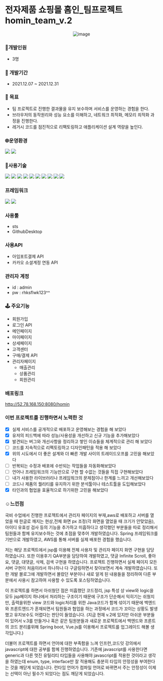 # 전자제품 쇼핑몰 홈인_팀프로젝트 homin_team_v.2
<div align="center">

![image](https://user-images.githubusercontent.com/88364280/155842950-ab6b60c1-6ebc-4566-a056-365e2fdb9073.png)

</div>

  ### :running:개발인원 
  - 3명
  
   ### :date: 개발기간 
   - 2021.12.07 ~ 2021.12.31
   
   ### :telescope: 목표 
   - 팀 프로젝트로 진행한 결과물을 유지 보수하며 서비스를 운영하는 경험을 한다.
   - 브라우저의 동작원리와 성능 요소를 이해하고, 네트워크 최적화, 메모리 죄적화 과정을 진행한다.
   - 레거시 코드를 점진적으로 리팩토링하고 애플리케이션 설계 역량을 높인다.

  ### :globe_with_meridians:운영환경 

  <a><img src="https://img.shields.io/badge/Apach Tomcat-F8DC75?style=for-the-badge-square&logo=Apache Tomcat&logoColor=white"/></a>
  <a><img src="https://img.shields.io/badge/AWS EC2-orange?style=for-the-badge-square&logo=AWS&logoColor=white"/></a>
  
  ### :star2:사용기술
  <a><img src="https://img.shields.io/badge/Java8-007396?style=for-the-badge-square&logo=Java&logoColor=white"/></a>
  <a><img src="https://img.shields.io/badge/servlet-3766AB?style=for-the-badge-square&logo=Servlet&logoColor=white"/></a>
  <a><img src="https://img.shields.io/badge/Spring-mvc-6DB33F?style=for-the-badge-square&logo=Spring&logoColor=white"/></a>
  <a><img src="https://img.shields.io/badge/HTML5-orange?style=for-the-badge-square&logo=HTML5&logoColor=white"/></a>
  <a><img src="https://img.shields.io/badge/Javascript-yellow?style=for-the-badge-square&logo=Javascript&logoColor=F7DF1E"/></a>
  <a><img src="https://img.shields.io/badge/Css3-blue?style=for-the-badge-square&logo=Css3&logoColor=white"/></a>
  <a><img src="https://img.shields.io/badge/jQuery-0769AD?style=for-the-badge-square&logo=jQuery&logoColor=white"/></a>
  <a><img src="https://img.shields.io/badge/AJAX-grey?style=for-the-badge-square&logo=Ajax&logoColor=white"/></a>
  <a><img src="https://img.shields.io/badge/JSON-000000?style=for-the-badge-square&logo=JSON&logoColor=white"/></a>
  <a><img src="https://img.shields.io/badge/JDBC-000000?style=for-the-badge-square&logo=JDBC&logoColor=white"/></a>
  
  
  ### 프레임워크 
  <a><img src="https://img.shields.io/badge/Spring-6DB33F?style=for-the-badge-square&logo=Spring&logoColor=white"/></a>
  <a><img src="https://img.shields.io/badge/MyBatis-000000?style=for-the-badge-square&logo=MyBatis&logoColor=white"/></a>
  
  
  ### 사용툴 
  - sts
  - GithubDesktop
  
  ### 사용API
  - 아임포트결제 API
  - 카카오 소셜계정 연동 API
  
  ### 관리자 계정 
  - id : admin
  -  pw : rhksflwk123^^

  ### 🕹 주요기능
  - 회원가입
  - 로그인 API
  - 메인페이지
  - 마이페이지
  - 상세페이지
  - 고객센터
  - 구매/결제 API
  - 관리자페이지
    - 매출관리
    - 상품관리
    - 회원관리
  
  ### 배포링크
  http://52.78.168.150:8080/homin
  
  
  
  ### 이번 프로젝트를 진행하면서 노력한 것
- [x]  실제 서비스를 공개적으로 배포하고 운영해보는 경험을 해 보았다
- [x]  유저의 피드백에 따라 성능/사용성을 개선하고 신규 기능을 추가해보았다
- [x]  발견되는 버그와 개선사항을 정리하고 쌓인 이슈들을 체계적으로 관리 해 보았다
- [ ]  코드를 지속적으로 리펙토링하고 디자인패턴을 적용 해 보았다
- [x]  위의 시도에서 더 좋은 설계와 더 빠른 개발 사이의 트레이드오프를 고민을 해보았다
- [ ]  반복되는 수정과 배포에 수반되는 작업들을 자동화해보았다
- [ ]  언어나 프레임워크의 기능만으로 구현 할 수없는 것들을 직접 구현해보았다
- [ ]  내가 사용한 라이브러리나 프레임워크의 문제점이나 한계를 느끼고 개선해보았다
- [ ]  코드나 제품의 퀄리티를 유지하기 위한 분석툴이나 테스트툴을 도입해보았다
- [x]  타인과의 협업을 효율적으로 하기위한 고민을 해보았다

 ### :relaxed:느낀점
  
국비 수업에서 진행한 프로젝트에서 관리자 페이지의 부재,aws로 배포하고 서버를 열었을 때 한글로 깨지는 현상,전체 화면 px 조정(각 화면을 열었을 때 크기가 안맞았음),아이디 유효성 검사 등의 기능을 추가하고 미흡하다고 생각했던 부분들을 따로 정리해서팀원들과 함께 유지보수하는 것에 초점을 맞추어 개발하였습니다.  Spring 프레임워크를 기반으로 개발하였고, AWS를 통해 서버를 실제 배포한 경험을 했습니다. 

저는 해당 프로젝트에서 jsp를 이용해 전체 사용자 및 관리자 페이지 화면 구현을 담당하였습니다.  또한 이용후기 QA부분을 담당하여 개발하였고, 댓글 Infinite Scroll, 좋아요, 댓글, 대댓글, 삭제, 검색 구현을 하였습니다. 프로젝트 진행하면서 실제 페이지 모든 서버 구현이 처음이라서 하나하나 다 구글링하면서 찾아보면서 계속 개발하였습니다. 또한 개발 블로그에 개발하면서 몰랐던 부분이나  새로 알게 된 내용들을 정리하여 다른 부분에서 사용시 참고하여 사용할 수 있도록 포스팅하였습니다.

이 프로젝트를 하면서 아쉬웠던 점은 미흡했던 코드정리, jsp 특성 상 view와 logic을 모두 jsp페이지 하나에서 처리하는 구조이기 때문에 구조가 단순해서 익히기는 쉬웠지만, 출력을위한 view 코드와 logic처리를 위한 Java코드가 함께 섞이기 때문에 백엔드와 프론트엔드가 혼재되면서 팀원들과 협업을 하는 과정에서 코드가 꼬이는 상황도 발생했고 유지보수도 어렵다는 판단이 들었습니다. (지금 현재 v.2에 있지만 아쉬운 부분들이 있어서 v.3를 만들거나 혹은 같은 팀원분들과 새로운 프로젝트에서  백엔드와 프론트의 코드 분리를위해 Spring boot, Vue.js를 이용해서 프로젝트를 업그레이드 해볼 생각입니다.)

더불어 프로젝트를 하면서 언어에 대한 부족함을 느껴 인프런,코드잇 강의에서 javascript에 대한 공부를 함께 진행하였습니다. 기존에 javascript를 사용한다면 generic과 다른 멋진 유틸리티 타입들을 사용해야 javascript를 적용한 것이라고 생각을 하였는데 enum, type, interface만 잘 적용해도 충분히 타입의 안정성을 부여한다는 것을 깨닫게 되었습니다. 런타임 언어가 컴파일 언어로 바뀌면서 주는 안정성이 이제는 선택이 아닌 필수가 되었다는 점도 깨닫게 되었습니다.
  

